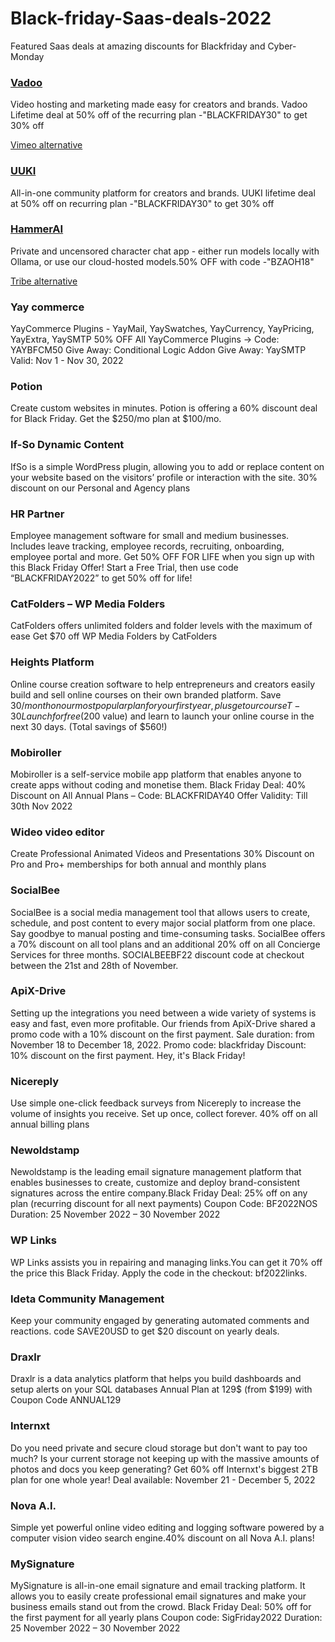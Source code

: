# Black-friday-Saas-deals-2022
Featured Saas deals at amazing discounts for Blackfriday and Cyber-Monday

### [Vadoo](https://www.vadoo.tv/blackfriday-lifetime-deal-vadoo)
Video hosting and marketing made easy for creators and brands. Vadoo Lifetime deal at 50% off of the recurring plan -"BLACKFRIDAY30" to get 30% off

[Vimeo alternative](https://www.vadoo.tv/vimeo-alternative)

### [UUKI](https://www.uuki.live/lifetimedeal-pricing)
All-in-one community platform for creators and brands. UUKI lifetime deal at 50% off on recurring plan -"BLACKFRIDAY30" to get 30% off

### [HammerAI](https://www.hammerai.com/)
Private and uncensored character chat app - either run models locally with Ollama, or use our cloud-hosted models.50% OFF with code -"BZAOH18"

[Tribe alternative](https://www.uuki.live/tribe-alternative)

### Yay commerce
YayCommerce Plugins - YayMail, YaySwatches, YayCurrency, YayPricing, YayExtra, YaySMTP
50% OFF All YayCommerce Plugins → Code: YAYBFCM50 Give Away: Conditional Logic Addon Give Away: YaySMTP Valid: Nov 1 - Nov 30, 2022

### Potion
Create custom websites in minutes.
Potion is offering a 60% discount deal for Black Friday. Get the $250/mo plan at $100/mo.

### If-So Dynamic Content
IfSo is a simple WordPress plugin, allowing you to add or replace content on your website based on the visitors’ profile or interaction with the site.
30% discount on our Personal and Agency plans

### HR Partner
Employee management software for small and medium businesses. Includes leave tracking, employee records, recruiting, onboarding, employee portal and more.
Get 50% OFF FOR LIFE when you sign up with this Black Friday Offer! Start a Free Trial, then use code “BLACKFRIDAY2022” to get 50% off for life!

### CatFolders – WP Media Folders
CatFolders offers unlimited folders and folder levels with the maximum of ease
Get $70 off WP Media Folders by CatFolders

### Heights Platform
Online course creation software to help entrepreneurs and creators easily build and sell online courses on their own branded platform.
Save $30/month on our most popular plan for your first year, plus get our course T-30 Launch for free ($200 value) and learn to launch your online course in the next 30 days. (Total savings of $560!)

### Mobiroller
Mobiroller is a self-service mobile app platform that enables anyone to create apps without coding and monetise them.
Black Friday Deal: 40% Discount on All Annual Plans – Code: BLACKFRIDAY40 Offer Validity: Till 30th Nov 2022

### Wideo video editor
Create Professional Animated Videos and Presentations
30% Discount on Pro and Pro+ memberships for both annual and monthly plans

### SocialBee
SocialBee is a social media management tool that allows users to create, schedule, and post content to every major social platform from one place. Say goodbye to manual posting and time-consuming tasks. SocialBee offers a 70% discount on all tool plans and an additional 20% off on all Concierge Services for three months. SOCIALBEEBF22 discount code at checkout between the 21st and 28th of November.

### ApiX-Drive
Setting up the integrations you need between a wide variety of systems is easy and fast, even more profitable. Our friends from ApiX-Drive shared a promo code with a 10% discount on the first payment. Sale duration: from November 18 to December 18, 2022. Promo code: blackfriday Discount: 10% discount on the first payment. Hey, it's Black Friday!

### Nicereply
Use simple one-click feedback surveys from Nicereply to increase the volume of insights you receive. Set up once, collect forever.
40% off on all annual billing plans

### Newoldstamp
Newoldstamp is the leading email signature management platform that enables businesses to create, customize and deploy brand-consistent signatures across the entire company.Black Friday Deal: 25% off on any plan (recurring discount for all next payments) Coupon Code: BF2022NOS Duration: 25 November 2022 – 30 November 2022

### WP Links
WP Links assists you in repairing and managing links.You can get it 70% off the price this Black Friday. Apply the code in the checkout: bf2022links.

### Ideta Community Management
Keep your community engaged by generating automated comments and reactions.
code SAVE20USD to get $20 discount on yearly deals.

### Draxlr
Draxlr is a data analytics platform that helps you build dashboards and setup alerts on your SQL databases
Annual Plan at 129$ (from $199) with Coupon Code ANNUAL129

### Internxt
Do you need private and secure cloud storage but don't want to pay too much? Is your current storage not keeping up with the massive amounts of photos and docs you keep generating? Get 60% off Internxt's biggest 2TB plan for one whole year! Deal available: November 21 - December 5, 2022

### Nova A.I.
Simple yet powerful online video editing and logging software powered by a computer vision video search engine.40% discount on all Nova A.I. plans!

### MySignature
MySignature is all-in-one email signature and email tracking platform. It allows you to easily create professional email signatures and make your business emails stand out from the crowd. Black Friday Deal: 50% off for the first payment for all yearly plans Coupon code: SigFriday2022 Duration: 25 November 2022 – 30 November 2022
